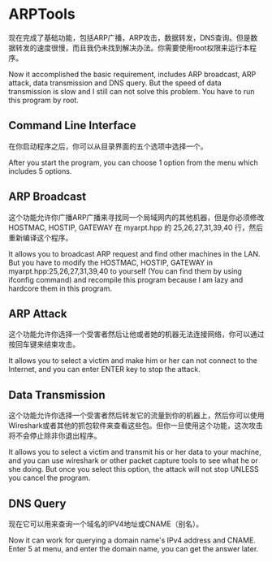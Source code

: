 # ARPTools

现在完成了基础功能，包括ARP广播，ARP攻击，数据转发，DNS查询。但是数据转发的速度很慢，而且我仍未找到解决办法。你需要使用root权限来运行本程序。

Now it accomplished the basic requirement, includes ARP broadcast, ARP attack, data transmission and DNS query. But the speed of data transmission is slow and I still can not solve this problem. You have to run this program by root.

## Command Line Interface

在你启动程序之后，你可以从目录界面的五个选项中选择一个。

After you start the program, you can choose 1 option from the menu which includes 5 options.

## ARP Broadcast

这个功能允许你广播ARP广播来寻找同一个局域网内的其他机器，但是你必须修改HOSTMAC, HOSTIP, GATEWAY 在 myarpt.hpp 的 25,26,27,31,39,40 行，然后重新编译这个程序。

It allows you to broadcast ARP request and find other machines in the LAN. But you have to modify the HOSTMAC, HOSTIP, GATEWAY in myarpt.hpp:25,26,27,31,39,40 to yourself (You can find them by using ifconfig command) and recompile this program because I am lazy and hardcore them in this program.

## ARP Attack

这个功能允许你选择一个受害者然后让他或者她的机器无法连接网络，你可以通过按回车键来结束攻击。

It allows you to select a victim and make him or her can not connect to the Internet, and you can enter ENTER key to stop the attack.

## Data Transmission

这个功能允许你选择一个受害者然后转发它的流量到你的机器上，然后你可以使用Wireshark或者其他的抓包软件来查看这些包。但你一旦使用这个功能，这次攻击将不会停止除非你退出程序。

It allows you to select a victim and transmit his or her data to your machine, and you can use wireshark or other packet capture tools to see what he or she doing. But once you select this option, the attack will not stop UNLESS you cancel the program.

## DNS Query

现在它可以用来查询一个域名的IPV4地址或CNAME（别名）。

Now it can work for querying a domain name's IPv4 address and CNAME. Enter 5 at menu, and enter the domain name, you can get the answer later.


